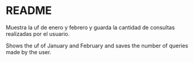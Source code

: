 # README

Muestra la uf de enero y febrero y guarda la cantidad de consultas realizadas por el usuario.

Shows the uf of January and February and saves the number of queries made by the user.
